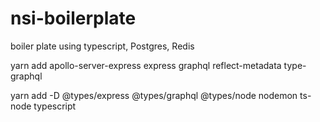# nsi-boilerplate
boiler plate using typescript, Postgres, Redis


 yarn add apollo-server-express express graphql reflect-metadata type-graphql



yarn add -D @types/express @types/graphql @types/node nodemon ts-node typescript
